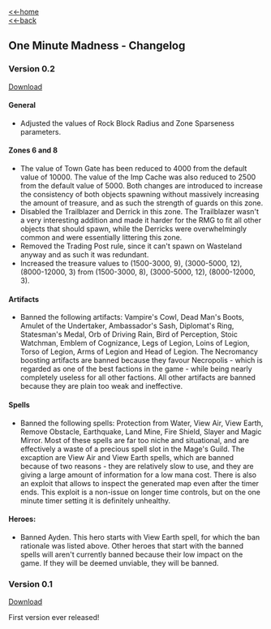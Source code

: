 [<<-home](../..)  
[<<-back](index.html)

## One Minute Madness - Changelog

### Version 0.2

[Download](./One%20Minute%20Madness%200.2.zip)

#### General

* Adjusted the values of Rock Block Radius and Zone Sparseness parameters.

#### Zones 6 and 8

* The value of Town Gate has been reduced to 4000 from the default value of 10000. The value of the Imp Cache was also reduced to 2500 from the default value of 5000. Both changes are introduced to increase the consistency of both objects spawning without massively increasing the amount of treasure, and as such the strength of guards on this zone.  
* Disabled the Trailblazer and Derrick in this zone. The Trailblazer wasn't a very interesting addition and made it harder for the RMG to fit all other objects that should spawn, while the Derricks were overwhelmingly common and were essentially littering this zone.  
* Removed the Trading Post rule, since it can't spawn on Wasteland anyway and as such it was redundant.  
* Increased the treasure values to (1500-3000, 9), (3000-5000, 12), (8000-12000, 3) from (1500-3000, 8), (3000-5000, 12), (8000-12000, 3).

#### Artifacts

* Banned the following artifacts: Vampire's Cowl, Dead Man's Boots, Amulet of the Undertaker, Ambassador's Sash, Diplomat's Ring, Statesman's Medal, Orb of Driving Rain, Bird of Perception, Stoic Watchman, Emblem of Cognizance, Legs of Legion, Loins of Legion, Torso of Legion, Arms of Legion and Head of Legion. The Necromancy boosting artifacts are banned because they favour Necropolis - which is regarded as one of the best factions in the game - while being nearly completely useless for all other factions. All other artifacts are banned because they are plain too weak and ineffective.

#### Spells

* Banned the following spells: Protection from Water, View Air, View Earth, Remove Obstacle, Earthquake, Land Mine, Fire Shield, Slayer and Magic Mirror. Most of these spells are far too niche and situational, and are effectively a waste of a precious spell slot in the Mage's Guild. The excaption are View Air and View Earth spells, which are banned because of two reasons - they are relatively slow to use, and they are giving a large amount of information for a low mana cost. There is also an exploit that allows to inspect the generated map even after the timer ends. This exploit is a non-issue on longer time controls, but on the one minute timer setting it is definitely unhealthy.

#### Heroes:

* Banned Ayden. This hero starts with View Earth spell, for which the ban rationale was listed above. Other heroes that start with the banned spells will aren't currently banned because their low impact on the game. If they will be deemed unviable, they will be banned.

### Version 0.1

[Download](./One%20Minute%20Madness%200.1.zip)

First version ever released!
